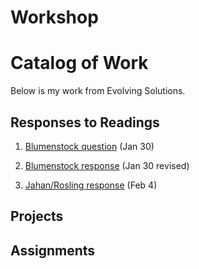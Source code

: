 # Workshop
# Catalog of Work
Below is my work from Evolving Solutions.
## Responses to Readings
1. [Blumenstock question](https://wicked-problems.github.io/workshop/blumenstock) (Jan 30)

2. [Blumenstock response](https://mrubin3.github.io/workshop/blumenstock) (Jan 30 revised)

3. [Jahan/Rosling response](https://mrubin3.github.io/workshop/jahan_rosling) (Feb 4)
## Projects
## Assignments
